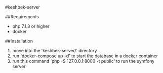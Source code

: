 #keshbek-server

##Requirements
- php 7.1.3 or higher
- docker

##Installation
1. move into the 'keshbek-server/' directory
2. run 'docker-compose up -d' to start the database in a docker container
4. run this command 'php -S 127.0.0.1:8000 -t public' to run the symfony server
